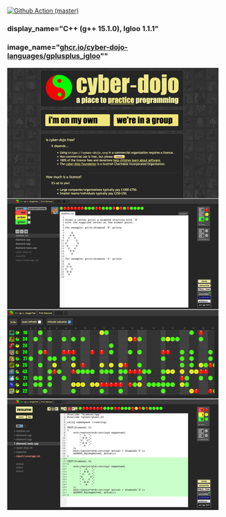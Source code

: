 [![Github Action (master)](https://github.com/cyber-dojo-start-points/gplusplus-igloo/actions/workflows/main.yml/badge.svg)](https://github.com/cyber-dojo-start-points/gplusplus-igloo/actions)

### display_name="C++ (g++ 15.1.0), Igloo 1.1.1"
### image_name="[ghcr.io/cyber-dojo-languages/gplusplus_igloo](https://github.com/cyber-dojo-languages/gplusplus-igloo/pkgs/container/gplusplus_igloo)""

![cyber-dojo.org home page](https://github.com/cyber-dojo/cyber-dojo/blob/master/shared/home_page_snapshot.png)
